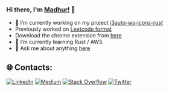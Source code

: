 ### Hi there, I'm [Madhur!](https://madhur.co.in) 👋



- 🔭 I’m currently working on my project [i3auto-ws-icons-rust](https://github.com/madhur/i3auto-ws-icons-rust)
- Previously worked on [Leetcode format](https://github.com/madhur/leetcode-format-chrome-extension)
- Download the chrome extension from [here](https://chrome.google.com/webstore/detail/leetcode-format/imogghebhifnnlgogigikjecilkicfpp?hl=en)
- 🌱 I’m currently learning Rust / AWS
- 💬 Ask me about anything [here](https://www.madhur.co.in/contact/)

## 🌐 Contacts:
[![LinkedIn](https://img.shields.io/badge/LinkedIn-%230077B5.svg?logo=linkedin&logoColor=white)](https://linkedin.com/in/madhurahuja) [![Medium](https://img.shields.io/badge/Medium-12100E?logo=medium&logoColor=white)](https://medium.com/@madhur25) [![Stack Overflow](https://img.shields.io/badge/-Stackoverflow-FE7A16?logo=stack-overflow&logoColor=white)](https://stackoverflow.com/users/507256/madhur-ahuja) [![Twitter](https://img.shields.io/badge/Twitter-%231DA1F2.svg?logo=Twitter&logoColor=white)](https://twitter.com/madhur25) 
